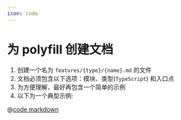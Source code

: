 ```yaml
---
icon: code
---
```


# 为 polyfill 创建文档

1. 创建一个名为 `features/{type}/{name}.md` 的文件
2. 文档必须包含以下选项：模块、类型(`TypeScript`) 和入口点
3. 为方便理解，最好再包含一个简单的示例
4. 以下为一个典型示例:

@[code markdown](../../features/es-standard/json.md)
